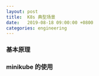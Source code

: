 ```yaml
---
layout: post
title:  K8s 典型场景
date:   2019-08-18 09:00:00 +0800
categories: engineering
---
```


### 基本原理

### minikube 的使用
